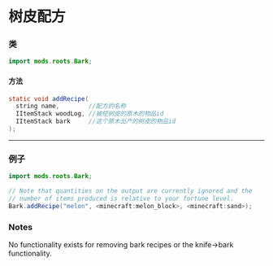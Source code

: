 # 树皮配方

### 类

```java
import mods.roots.Bark;
```

#### 方法

```java
static void addRecipe(
  string name,        //配方的名称
  IItemStack woodLog, //被挖树皮的原木的物品id
  IItemStack bark     //这个原木出产的树皮的物品id
);
```

* * *

### 例子

```java
import mods.roots.Bark;

// Note that quantities on the output are currently ignored and the
// number of items produced is relative to your fortune level.
Bark.addRecipe("melon", <minecraft:melon_block>, <minecraft:sand>);
```

### Notes

No functionality exists for removing bark recipes or the knife->bark functionality.